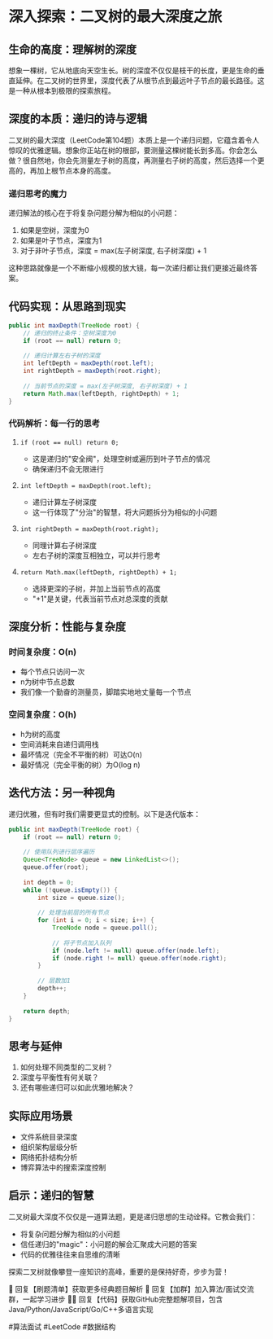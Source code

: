# 深入探索：二叉树的最大深度之旅

## 生命的高度：理解树的深度

想象一棵树，它从地底向天空生长。树的深度不仅仅是枝干的长度，更是生命的垂直延伸。在二叉树的世界里，深度代表了从根节点到最远叶子节点的最长路径。这是一种从根本到极限的探索旅程。

## 深度的本质：递归的诗与逻辑

二叉树的最大深度（LeetCode第104题）本质上是一个递归问题，它蕴含着令人惊叹的优雅逻辑。想象你正站在树的根部，要测量这棵树能长到多高。你会怎么做？很自然地，你会先测量左子树的高度，再测量右子树的高度，然后选择一个更高的，再加上根节点本身的高度。

### 递归思考的魔力

递归解法的核心在于将复杂问题分解为相似的小问题：

1. 如果是空树，深度为0
2. 如果是叶子节点，深度为1
3. 对于非叶子节点，深度 = max(左子树深度, 右子树深度) + 1

这种思路就像是一个不断缩小规模的放大镜，每一次递归都让我们更接近最终答案。

## 代码实现：从思路到现实

```java
public int maxDepth(TreeNode root) {
    // 递归的终止条件：空树深度为0
    if (root == null) return 0;
    
    // 递归计算左右子树的深度
    int leftDepth = maxDepth(root.left);
    int rightDepth = maxDepth(root.right);
    
    // 当前节点的深度 = max(左子树深度, 右子树深度) + 1
    return Math.max(leftDepth, rightDepth) + 1;
}
```

### 代码解析：每一行的思考

1. `if (root == null) return 0;`
   - 这是递归的"安全阀"，处理空树或遍历到叶子节点的情况
   - 确保递归不会无限进行
   
2. `int leftDepth = maxDepth(root.left);`
   - 递归计算左子树深度
   - 这一行体现了"分治"的智慧，将大问题拆分为相似的小问题
   
3. `int rightDepth = maxDepth(root.right);`
   - 同理计算右子树深度
   - 左右子树的深度互相独立，可以并行思考
   
4. `return Math.max(leftDepth, rightDepth) + 1;`
   - 选择更深的子树，并加上当前节点的高度
   - "+1"是关键，代表当前节点对总深度的贡献

## 深度分析：性能与复杂度

### 时间复杂度：O(n)

- 每个节点只访问一次
- n为树中节点总数
- 我们像一个勤奋的测量员，脚踏实地地丈量每一个节点

### 空间复杂度：O(h)

- h为树的高度
- 空间消耗来自递归调用栈
- 最坏情况（完全不平衡的树）可达O(n)
- 最好情况（完全平衡的树）为O(log n)

## 迭代方法：另一种视角

递归优雅，但有时我们需要更显式的控制。以下是迭代版本：

```java
public int maxDepth(TreeNode root) {
    if (root == null) return 0;
    
    // 使用队列进行层序遍历
    Queue<TreeNode> queue = new LinkedList<>();
    queue.offer(root);
    
    int depth = 0;
    while (!queue.isEmpty()) {
        int size = queue.size();
        
        // 处理当前层的所有节点
        for (int i = 0; i < size; i++) {
            TreeNode node = queue.poll();
            
            // 将子节点加入队列
            if (node.left != null) queue.offer(node.left);
            if (node.right != null) queue.offer(node.right);
        }
        
        // 层数加1
        depth++;
    }
    
    return depth;
}
```

## 思考与延伸

1. 如何处理不同类型的二叉树？
2. 深度与平衡性有何关联？
3. 还有哪些递归可以如此优雅地解决？

## 实际应用场景

- 文件系统目录深度
- 组织架构层级分析
- 网络拓扑结构分析
- 博弈算法中的搜索深度控制

## 启示：递归的智慧

二叉树最大深度不仅仅是一道算法题，更是递归思想的生动诠释。它教会我们：

- 将复杂问题分解为相似的小问题
- 信任递归的"magic"：小问题的解会汇聚成大问题的答案
- 代码的优雅往往来自思维的清晰

探索二叉树就像攀登一座知识的高峰，重要的是保持好奇，步步为营！



🎯 回复【刷题清单】获取更多经典题目解析
👥 回复【加群】加入算法/面试交流群，一起学习进步
🧑‍💻 回复【代码】获取GitHub完整题解项目，包含Java/Python/JavaScript/Go/C++多语言实现

#算法面试 #LeetCode #数据结构